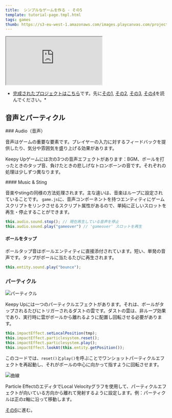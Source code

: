 ```yaml
---
title:  シンプルなゲームを作る - その5
template: tutorial-page.tmpl.html
tags: games
thumb: https://s3-eu-west-1.amazonaws.com/images.playcanvas.com/projects/12/406050/LIJTDO-image-75.jpg
---
```


<iframe src="https://playcanv.as/p/KH37bnOk?overlay=false"></iframe>

* [完成されたプロジェクトはこちら][9]です。先に[その1][1], [その2][2], [その3][3], [その4][4]を読んでください。*

## 音声とパーティクル

### Audio（音声）

音声はゲームの重要な要素です。プレイヤーの入力に対するフィードバックを提供したり、気分や雰囲気を盛り上げる効果があります。

Keepy Upゲームには次の3つの音声エフェクトがあります：BGM、ボールを打ったときのタップ音、負けたときの悲しげなトロンボーンの音です。それぞれの処理は少しずつ異なります。

#### Music & Sting

音楽やstingの同様の方法処理されます。主な違いは、音楽はループに設定されていることです。 `game.js`に、音声コンポーネントを持つエンティティにゲームスクリプトをリンクさせるスクリプト属性があるので、単純に正しいスロットを再生・停止することができます。

```javascript
this.audio.sound.stop(); // 現在再生している音声を停止
this.audio.sound.play("gameover") // 'gameover' スロットを再生
```

#### ボールをタップ

ボールタップ音はボールエンティティに直接添付されています。短い、単発の音声です。タップがボールに当たるたびに再生されます。

```javascript
this.entity.sound.play("bounce");
```

### パーティクル

![パーティクル][7]

Keepy Upには一つのパーティクルエフェクトがあります。それは、ボールがタップされるたびにトリガーされるダストの雲です。ダストの雲は、非ループ効果であり、実行時に雲がボールから離れるように配置し回転させる必要があります。

```javascript
this.impactEffect.setLocalPosition(tmp);
this.impactEffect.particlesystem.reset();
this.impactEffect.particlesystem.play();
this.impactEffect.lookAt(this.entity.getPosition());
```

このコードでは、`reset()`と`play()`を呼ぶことでワンショットパーティクルエフェクトを再起動し、それがボールの中心に向かって指すように回転させます。

![曲線][8]

Particle EffectのエディタでLocal Velocityグラフを使用して、パーティクルエフェクトが向いている方向から離れて発射するように設定します。例：パーティクルは正のz軸に沿って移動します。

[その6][6]に進む。

[1]: /tutorials/beginner/keepyup-part-one
[2]: /tutorials/beginner/keepyup-part-two
[3]: /tutorials/beginner/keepyup-part-three
[4]: /tutorials/beginner/keepyup-part-four
[6]: /tutorials/beginner/keepyup-part-six
[7]: /images/tutorials/beginner/keepyup-part-five/particle-bounce.gif
[8]: /images/tutorials/beginner/keepyup-part-five/particle-velocity-curves.jpg
[9]: https://playcanvas.com/project/406050

